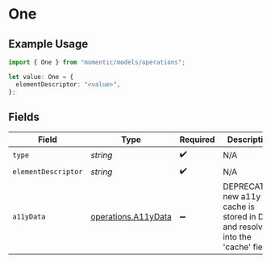 # One

## Example Usage

```typescript
import { One } from "momentic/models/operations";

let value: One = {
  elementDescriptor: "<value>",
};
```

## Fields

| Field                                                                          | Type                                                                           | Required                                                                       | Description                                                                    |
| ------------------------------------------------------------------------------ | ------------------------------------------------------------------------------ | ------------------------------------------------------------------------------ | ------------------------------------------------------------------------------ |
| `type`                                                                         | *string*                                                                       | :heavy_check_mark:                                                             | N/A                                                                            |
| `elementDescriptor`                                                            | *string*                                                                       | :heavy_check_mark:                                                             | N/A                                                                            |
| `a11yData`                                                                     | [operations.A11yData](../../models/operations/a11ydata.md)                     | :heavy_minus_sign:                                                             | DEPRECATED: new a11y cache is stored in DB and resolved into the 'cache' field |